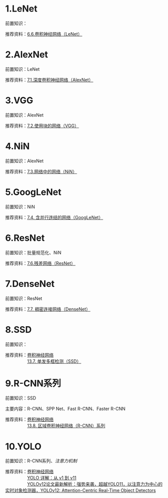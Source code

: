 # 1.LeNet
前置知识：  

推荐资料：[6.6.卷积神经网络（LeNet）](https://zh-v2.d2l.ai/chapter_convolutional-neural-networks/lenet.html)  
# 2.AlexNet
前置知识：LeNet  

推荐资料：[7.1.深度卷积神经网络（AlexNet）](https://zh-v2.d2l.ai/chapter_convolutional-modern/alexnet.html)  
# 3.VGG
前置知识：AlexNet  

推荐资料：[7.2.使用块的网络（VGG）](https://zh-v2.d2l.ai/chapter_convolutional-modern/vgg.html)
# 4.NiN
前置知识：AlexNet  

推荐资料：[7.3.网络中的网络（NiN）](https://zh-v2.d2l.ai/chapter_convolutional-modern/nin.html)
# 5.GoogLeNet
前置知识：NiN

推荐资料：[7.4. 含并行连结的网络（GoogLeNet）](https://zh-v2.d2l.ai/chapter_convolutional-modern/googlenet.html)  
# 6.ResNet
前置知识：批量规范化、NiN  

推荐资料：[7.6.残差网络（ResNet）](https://zh-v2.d2l.ai/chapter_convolutional-modern/resnet.html)
# 7.DenseNet
前置知识：ResNet  

推荐资料：[7.7. 稠密连接网络（DenseNet）](https://zh-v2.d2l.ai/chapter_convolutional-modern/densenet.html)
# 8.SSD
前置知识：

推荐资料：[卷积神经网络](https://github.com/NLP-LOVE/ML-NLP/tree/master/Deep%20Learning/11.%20CNN)  
　　　　　[13.7. 单发多框检测（SSD）](https://zh-v2.d2l.ai/chapter_computer-vision/ssd.html)
# 9.R-CNN系列
前置知识：SSD  

主要内容：R-CNN、SPP Net、Fast R-CNN、Faster R-CNN  

推荐资料：[卷积神经网络](https://github.com/NLP-LOVE/ML-NLP/tree/master/Deep%20Learning/11.%20CNN)  
　　　　　[13.8. 区域卷积神经网络（R-CNN）系列](https://zh-v2.d2l.ai/chapter_computer-vision/rcnn.html#fast-r-cnn)
# 10.YOLO
前置知识：R-CNN系列、*注意力机制*  

推荐资料：[卷积神经网络](https://github.com/NLP-LOVE/ML-NLP/tree/master/Deep%20Learning/11.%20CNN)  
　　　　　[YOLO 详解：从 v1 到 v11](https://zhuanlan.zhihu.com/p/13491328897)  
　　　　　[YOLOv12论文最新解析：强势来袭，超越YOLO11，以注意力为中心的实时对象检测器，YOLOv12: Attention-Centric Real-Time Object Detectors](https://zhuanlan.zhihu.com/p/24876772668)  
